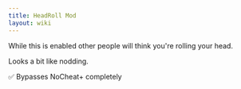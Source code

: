 ```yaml
---
title: HeadRoll Mod
layout: wiki
---
```

While this is enabled other people will think you're rolling your head.

Looks a bit like nodding.

:white_check_mark: Bypasses NoCheat+ completely
